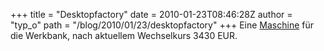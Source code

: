 +++
title = "Desktopfactory"
date = 2010-01-23T08:46:28Z
author = "typ_o"
path = "/blog/2010/01/23/desktopfactory"
+++
Eine [Maschine](http://www.desktopfactory.com/) für die Werkbank, nach
aktuellem Wechselkurs 3430 EUR.
